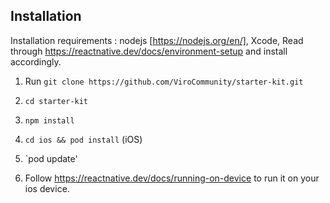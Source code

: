 ## Installation

Installation requirements : nodejs [https://nodejs.org/en/], Xcode, Read through https://reactnative.dev/docs/environment-setup and install accordingly.

1. Run `git clone https://github.com/ViroCommunity/starter-kit.git`
2. `cd starter-kit`
3. `npm install`
4. `cd ios && pod install` (iOS)
5. `pod update'

6. Follow https://reactnative.dev/docs/running-on-device to run it on your ios device.


